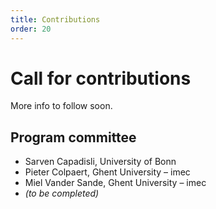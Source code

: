 ```yaml
---
title: Contributions
order: 20
---
```

# Call for contributions
More info to follow soon.

## Program committee
- Sarven Capadisli, University of Bonn
- Pieter Colpaert, Ghent University – imec
- Miel Vander Sande, Ghent University – imec
- _(to be completed)_
